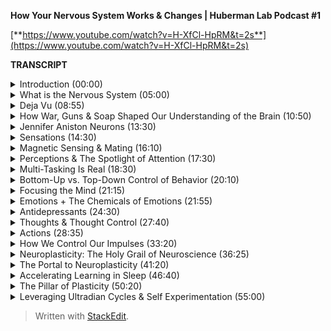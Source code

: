 **How Your Nervous System Works & Changes | Huberman Lab Podcast #1**

[**https://www.youtube.com/watch?v=H-XfCl-HpRM&t=2s**](https://www.youtube.com/watch?v=H-XfCl-HpRM&t=2s)

**TRANSCRIPT**

<details>
<summary>Introduction (00:00)</summary>
Welcome to the Huberman Lab Podcast where we discuss science and science-based tools for everyday life. (upbeat guitar music) I'm Andrew Huberman and I'm a professor of neurobiology and ophthalmology at Stanford School of Medicine. For today's podcast we're going to talk about the parts list of the nervous system. Now that might sound boring, but these are the bits and pieces that together make up everything about your experience of life, from what you think about to what you feel, what you imagine, and what you accomplish from the day you're born until the day you die. That parts list is really incredible because it has a history associated with it that really provides a window into all sorts of things like engineering, warfare, religion, and philosophy. So I'm going to share with you the parts list that makes up who you are through the lens of some of those other aspects of life and other aspects of the history of the discovery of the nervous system. By the end of this podcast I promise you're going to understand a lot more about how you work and how to apply that knowledge. There's going to be a little bit of story. There's going to be a lot of discussion about the people who made these particular discoveries. There'll be a little bit of technical language. There's no way to avoid that. But at the end you're going to have in hand what will be the equivalent of an entire semester of learning about the nervous system and how you work So a few important points before we get started. I am not a medical doctor. That means I don't prescribe anything. I'm a professor, so sometimes I'll profess things. In fact, I profess a lot of things. We are going to talk about some basic functioning of the nervous system parts and et cetera, but we're also going to talk about how to apply that knowledge. That said, your healthcare, your wellbeing is your responsibility. So anytime we talk about tools please filter it through that responsibility. Talk to a healthcare professional if you're going to explore any new tools or practices and be smart in your pursuit of these new tools. Also wanna emphasize that this podcast and the other things I do on social media are my personal goal of bringing zero cost to consumer information to the general public. It is separate from my role at Stanford University. In that spirit I really want to thank the sponsors of today's podcast. The first one is Athletic Greens which is an all-in-one drink. It's a greens drink that has vitamins, minerals, probiotics, prebiotics. I've been using Athletic Greens since 2012 so I'm really delighted that they're sponsoring the podcast. The reason I like it is because I like vitamins and minerals, I think they're important to my health and it can be kind of overwhelming to know what to take in that landscape. So by taking one thing that also happens to taste really good I get all the vitamins minerals, et cetera, that I need. There's also a lot of data there now about the importance of the gut microbiome for immune health and for the gut brain access, all these things. And the probiotics and prebiotics are important to me for that reason. If you want to try Athletic Greens you can go to athleticgreens.com/huberman, and put in the code word Huberman at checkout. If you do that they'll send you a year's supply of vitamin D3 and K2. There's a lot in the news lately about the importance of vitamin D3. We can all get vitamin D3 from sunlight but many of us aren't getting enough sunlight. Vitamin D3 has been shown to be relevant to the immune system and the hormone systems, et cetera. So once again that's athleticgreens.com/huberman, enter Huberman at checkout, and you get the year supply of D3 and K2 along with your Athletic Greens. This podcast is also brought to us by Inside Tracker which is a health monitoring company. It uses blood tests and saliva tests to look at things like DNA and metabolic markers and monitors your hormones, a huge number of different parameters of health that really can only be measured accurately through blood and saliva tests. I use Inside Tracker because I'm a big believer in data. There's a lot of aspects to our biology that can only be accurately measured by way of blood tests and saliva tests. The thing that's really nice about Inside Tracker is that rather than just giving you a bunch of numbers back of the levels of these things in your body, it gives you, through a really simple platform, information about what to do with all those levels of hormones and metabolic markers, et cetera. It also has a feature which is particularly interesting which it measures your inner age, which is more a measure of your biological age as opposed to your chronological age. And all that information is organized so that you can make changes in your nutritional regimes or your exercise regimes and watch how those markers change over time. So if you want to try Inside Tracker you can go to insidetracker.com/huberman and they'll give you 25% off at checkout.
</details>

<details>
<summary>What is the Nervous System (05:00)</summary>
So let's talk about the nervous system. The reason I say your nervous system and not your brain is because your brain is actually just one piece of this larger, more important thing, frankly, that we call the nervous system. The nervous system includes your brain and your spinal cord but also all the connections between your brain and your spinal cord and the organs of your body. It also includes, very importantly, all the connections between your organs back to your spinal cord and brain. So the way to think about how you function at every level from the moment you're born until the day you die, everything you think and remember and feel and imagine is that your nervous system is this continuous loop of communication between the brain, spinal cord, and body and body, spinal cord, and brain. In fact, we really can't even separate them. It's one continuous loop. You may have heard of something called a Mobius strip. A Mobius strip is almost like one of these impossible figures that no matter which angle you look at it from you can't tell where it starts and where it ends. And that's really how your nervous system is built. That's the structure that allows you to, for instance, deploy immune cells, to release cells that will go kill infection when you're in the presence of infection. Most people just think about that as a function of the immune system but actually it's your nervous system that tells organs like your spleen to release killer cells that go and hunt down those bacterial and viral invaders and gobble them up. If you have a stomach ache, for instance, sure, you feel that in your stomach, but it's really your nervous system that's causing the stomach ache. The ache aspect of it is a nervous system feature. So when we want to talk about experience or we want to talk about how to change the self in any way, we really need to think about the nervous system first. It is fair to say that the nervous system governs all other biological systems of the body, and it's also influenced by those other biological systems. So if we're talking about the nervous system we need to get a little specific about what we mean. It's not just this big loop of wires. In fact, there's a interesting story about that because at the turn of the sort of 1800s to 1900s, it actually was believed that our nervous system was just one giant cell. But two guys, that names aren't super important, but in fairness to their important discovery, Ramon y Cajal, a Spaniard, Camillo Golgi, an Italian guy, figured out how to label or stain the nervous system in a way that revealed, oh my goodness, we're actually made up of trillions of these little cells, nerve cells that are called neurons. And that's what a neuron is. It's just a nerve cell. They also saw that those nerve cells weren't touching one another. They're actually separated by little gaps. And those little gaps you may have heard of before, they're called synapses. Those synapses are where the chemicals from one neuron are kind of spit out or vomited into. And then the next nerve cell detects those chemicals and then passes electricity down its length to the next nerve cell and so forth. So really the way to think about your body and your thoughts and your mind is that you are a flow of electricity, right? There's nothing mystical about this. You're a flow of electricity between these different nerve cells. And depending on which nerve cells are active you might be lifting your arm or lowering your arm. You might be seeing something and perceiving that it's red or you might be seeing something and perceiving that it's green, all depending on which nerve cells are electrically active at a given moment. The example of perceiving red or perceiving green is a particularly good example because so often our experience of the world makes it seem as if these out these things that are happening outside us are actually happening inside us.
</details>

<details>
<summary>Deja Vu (08:55)</summary>
But the language of the nervous system is just electricity. It's just like a Morse code of some sort or the syllables and words and consonants and vowels of language. It just depends on how they're assembled, what order. And so that brings us to the issue of how the nervous system works. The way to think about how the nervous system works is that our experiences, our memories, everything is sort of like the keys on a piano being played in a particular order, right? If I play the keys on a piano in a particular order and with a particular intensity, that's a given song. We can make that analogous to a given experience. It's not really that the key, you know, A sharp or E flat is the song. It's just one component of the song. So when you hear that, you know, for instance, there's a brain area called the hippocampus, which there is, that's involved in memory. Well, it's involved in memory, but it's not that memories are stored there as, you know, sentences. They're stored there as patterns of electricity in neurons that when repeated, give you the sense that you are experiencing the thing again. In fact, deja vu, the sense that what you're experiencing is so familiar and like something that you've experienced previously is merely that the neurons that were active in one circumstance are now becoming active in the same circumstance again. And so it's really just like hearing the same song maybe not played on a piano but next time on a classical guitar, there's something similar about that song even though it's being played on two different instruments. So I think it's important that people understand the parts of their nervous system, and that it includes so much more than just the brain and that there are these things, neurons and synapses. But really that it's the electrical activity of these neurons that dictates our experience. So if the early 1900s were when these neurons were discovered, certainly a lot has happened since then.
</details>

<details>
<summary>How War, Guns & Soap Shaped Our Understanding of the Brain (10:50)</summary>
And in that time between the early 1900s and now there's some important events that actually happened in history that gave us insight into how the nervous system works. One of the more surprising ones was actually warfare. So as most everybody knows in warfare people get shot and people often die but many people get shot and they don't die. And in World War One, there were some changes in artillery, in bullets that made for a situation where bullets would enter the body and brain at very discrete locations and would go out the other side of the body or brain and also make a very small hole at that exit location. And in doing so produced a lot of naturally occurring lesions of the nervous system. Now you say, okay, well, how does that relate to neuroscience? Well, unlike previous years where a lot of the artillery would create these big sort of holes as the bullets would blow out of the brain or body, I know this is rather gruesome, when the holes were very discrete they entered at one point and left at another point, they would take out or destroy very discrete bits of neural tissue, of the nervous system. So people were coming back from war with holes in their brain and in other parts of their nervous system that were limited to very specific locations. In addition to that, there was some advancement in the cleaning of wounds that happened so many more people were surviving. What this meant was that neurologists now had a collection of patients that would come back and they'd have holes in very specific locations of their brain. And they'd say things like, well, I can recognize faces but I can't recognize who those faces belong to. I know it's a face, but I don't know who it belongs to. And after that person eventually died the neurologist would figure out, ah, I've had 10 patients that all told me that they couldn't recognize faces. And they all had these bullet holes that went through a particular region of the brain. And that's how we know a lot about how particular brain regions like the hippocampus work. In fact, some of the more amazing examples of this, where people would come back and they, for instance, would speak in complete gibberish whereas previously they could speak normally. And even though they were speaking in complete gibberish they could understand language perfectly. That's how we know that speech and language are actually controlled by separate portions of the nervous system. And there are many examples like that.
</details>

<details>
<summary>Jennifer Aniston Neurons (13:30)</summary>
People that couldn't recognize the faces of famous people or, and that actually brings us to an interesting example in modern times. Many, many years later in the early 2000s there was actually a paper that was published in the journal "Nature", excellent journal, showing that in a human being, a perfectly healthy human being, there was a neuron that would become electrically active only when the person viewed the picture of Jennifer Aniston, the actress. So literally a neuron that represented Jennifer Aniston, so-called Jennifer Aniston cells, neuroscientists know about the Jennifer Aniston cells. If you can recognize Jennifer Aniston's face you have Jennifer Aniston neurons, and presumably also have neurons that can recognize the faces of other famous and non-famous people. So that indicates that our brain is really a map of our experience. We come into the world and our brain has a kind of bias towards learning particular kinds of things. It's ready to receive information and learn that information, but the brain is really a map of experience.
</details>

<details>
<summary>Sensations (14:30)</summary>
So let's talk about what experience really is. What does it mean for your brain to work? Well I think it's fair to say that the nervous system really does five things, maybe six. The first one is sensation. So this is important to understand for any and all of you that want to change your nervous system or to apply tools to make your nervous system work better. Sensation is a non-negotiable element of your nervous system. You have neurons in your eye that perceive certain colors of light and certain directions of movement. You have neurons in your skin that perceive particular kinds of touch, like light touch or firm touch or painful touch. You have neurons in your ears that perceive certain sounds. Your entire experience of life is filtered by these, what we call sensory receptors if you want to know what the name is. So this always raises an interesting question. People ask, well, is there much more out there? Is there a lot more happening in the world that I'm not experiencing or that humans aren't experiencing? And the answer of course is yes, there are many species on this planet that are perceiving things that we will never perceive unless we apply technology. The best example I could think of off the top of my head would be something like infrared vision. There are snakes out there, pit vipers and so forth, that can sense heat emissions from other animals. They don't actually see their shape. They sense their heat shape and their heat emissions. Humans can't do that unless of course they put on infrared goggles or something that would allow them to detect those heat emissions.
</details>
  
<details>
<summary>Magnetic Sensing & Mating (16:10)</summary>
There are turtles and certain species of birds that migrate long distances that can detect magnetic fields because they have neurons, again, it's the nervous system that allows them to do this. So they have neurons in their nose and in their head that allow them to migrate along magnetic fields in order to, as amazing as this sounds, go from one particular location in the ocean, thousands of miles away to all aggregate on one particular beach at a particular time of year so that they can mate, lay eggs, and then wander back off into the sea to die. And then their young will eventually hatch, those cute little turtles will shuffle to the ocean, swim off and go do the exact same thing. They don't migrate that distance by vision. They don't do it by smell. They do it by sensing magnetic fields. And many other species do these incredible things. We don't, humans are not magnetic sensing organisms. We can't do that because we don't have receptors that sense magnetic fields. There's some data that maybe some humans can sense magnetic fields but you should be very skeptical of anyone that's convinced that they can do that with any degree of robustness or accuracy, because even the people that can do this aren't necessarily aware that they can. Maybe a topic for a future podcast. So we have sensation, then we have perception.
</details>

<details>
<summary>Perceptions & The Spotlight of Attention (17:30)</summary>
Perception is our ability to take what we're sensing and focus on it and make sense of it, to explore it, to remember it. So really perceptions are just whichever sensations we happen to be paying attention to at any moment. And you can do this right now. You can experience perception and the difference between perception and sensation very easily. If, for instance, I tell you to pay attention to the contact of your feet, the bottoms of your feet, with whatever surface they happen to be in contact with, maybe it's shoes, maybe it's the floor, if your feet are up maybe it's air. The moment you place your, what we call the spotlight of attention or the spotlight of perception on your feet. You are now perceiving what was happening there, what was being sensed there. The sensation was happening all along however. So while sensation is not negotiable you can't change your receptors unless you adopt some new technology, perception is under the control of your attention.
</details>

<details>
<summary>Multi-Tasking Is Real (18:30)</summary>
And the way to think about attention is it's like a spotlight, except it's not one spotlight. You actually have two attentional spotlights. Anyone that tells you you can't multitask, tell them they're wrong. And if they disagree with you tell them to contact me because in old world primates of which humans are, we are able to do what's called covert attention. We can place a spotlight of attention on something, for instance, something we're reading or looking at or someone that we're listening to. And we can place a second spotlight of attention on something we're eating and how it tastes or our child running around in the room or my dog. You can split your attention into two locations but of course you can also bring your attention, that is, your perception, to one particular location. You can dilate your attention kind of like making a spotlight more diffuse or you can make it more concentrated. This is very important to understand if you're going to think about tools to improve your nervous system, whether or not that tool is in the form of a chemical that you decide to take, maybe a supplement to increase some chemical in your brain if that's your choice, or a brain machine device or you're going to try and learn something better by engaging in some focus or motivated pursuit for some period of time each day. Attention is something that is absolutely under your control, in particular when you're rested. And we'll get back to this. But when you are rested, and we'll define rest very clearly, you are able to direct your attention in very deliberate ways.
</details>

<details>
<summary>Bottom-Up vs. Top-Down Control of Behavior (20:10)</summary>
And that's because we have something in our nervous system which is sort of like a two way street. And that two way street is a communication between the aspects of our nervous system that are reflexive and the aspects of our nervous system that are deliberate. So we all know what it's like to be reflexive. You go through life, you're walking. If you already know how to walk you don't think about your walking. You just walk. And that's because the nervous system wants to pass off as much as it can to reflexive action. That's called bottom up processing. It really just means that information is flowing in through your senses, regardless of what you're perceiving, that information is flowing up and it's directing your activity. But at any moment, for instance, let's say a car screeches in front of you around the corner, and you suddenly pause. You are now moving into deliberate action. You would start looking around in a very deliberate way. The nervous system can be reflexive in its action or it can be deliberate.
</details>

<details>
<summary>Focusing the Mind (21:15)</summary>
If reflexive action tends to be what we call bottom up, deliberate action and deliberate perceptions and deliberate thoughts are top down. They require some effort and some focus. But that's the point, you can decide to focus your attention and energy on anything you want. You can decide to focus your behavior in any way you want. But it will always feel like it requires some effort and some strain. Whereas when you're in reflexive mode, just walking and talking and eating and doing your thing it's going to feel very easy. And that's because your nervous system basically wired up to be able to do most things easily without much metabolic demand, without consuming much energy. But the moment you try and do something very specific, you're going to feel a sort of mental friction. It's going to be challenging.
</details>

<details>
<summary>Emotions + The Chemicals of Emotions (21:55)</summary>
So we've got sensations, perceptions, and then we've got things that we call feelings slash emotions. And these get a little complicated because almost all of us, I would hope all of us, are familiar with things like happiness and sadness or boredom or frustration. Scientists argue like crazy, neuroscientists and psychologists and philosophers for that matter, argue like crazy about what these are and how they work. Certainly emotions and feelings are the product of the nervous system. They involve the activity of neurons. But as I mentioned earlier, neurons are electrically active but they also release chemicals. And there's a certain category of chemicals that has a very profound influence on our emotional states. They're called neuromodulators. And those neuromodulators have names that probably you've heard of before. Things like dopamine and serotonin and acetylcholine, epinephrine. Neuromodulators are really interesting because they bias which neurons are likely to be active and which ones are likely to be inactive. A simple way to think about neuromodulators is they are sort of like playlists that you would have on any kind of device where you're going to play particular categories of music. So for instance, dopamine, which is often discussed as the molecule of reward or joy, it is involved in reward. And it does tend to create a sort of upbeat mood when released in appropriate amounts in the brain. But the reason it does that is because it makes certain neurons and neural circuits as we call them more active and others less active. Okay. So serotonin, for instance, is a molecule that when released tends to make us feel really good with what we have, our sort of internal landscape and the resources that we have, whereas dopamine more than being a molecule of reward is really more a molecule of motivation toward things that are outside us and that we want to pursue. And we can look at healthy conditions or situations like being in pursuit of a goal where every time we accomplish something en route to that goal, a little bit of dopamine is released and we feel more motivation, that happens. We can also look at the extreme example of something like mania, where somebody is so relentlessly in pursuit of external things like money and relationships that they're sort of in this delusional state of thinking that they have the resources that they need in order to pursue all these things when in fact they don't. So these neuromodulators can exist in normal levels, low levels, high levels.
</details>

<details>
<summary>Antidepressants (24:30)</summary>
And that actually gives us a window into a very important aspect of neuroscience history that all of us are impacted by today, which is the discovery of antidepressants and so-called anti-psychotics. In the 1950s, '60s, and '70s, it was discovered that there are compounds, chemicals that can increase or decrease serotonin, that can increase or decrease dopamine. And that led to the development of most of what we call antidepressants. Now, the trick here or the problem is that most of these drugs, especially in the 1950s and '60s, they would reduce serotonin but they would also reduce dopamine or they would increase serotonin, but they would also increase some other neuromodulator chemical. And that's because all these chemical systems in the body, but the neuromodulators in particular, have a lot of receptors. Now, these are different than the receptors we were talking about earlier. The receptors I'm talking about now are sort of like parking spots where dopamine is released. And if it attaches to a receptor, say on the heart, it might make the heart beat faster because there's a certain kind of receptor on the heart. Whereas if dopamine is released and goes and attaches to muscle it might have a completely different effect on the muscle. And in fact, it does. So different receptors on different organs of the body are the ways that these neuromodulators can have all these different effects on different aspects of our biology. This is most salient in the example of some of the antidepressants that have sexual side effects or that blunt appetite or that blunt motivation. You know, many of these which increase serotonin can be very beneficial for people. It can elevate their mood. It can make them feel better. But they also if their, the doses are too high or if that particular drug isn't right for somebody that person experiences challenges with motivation or appetite or libido because serotonin is binding to receptors in the areas of the brain that control those other things as well. So we talked about sensation. We talked about perception. When we talk about feelings, we have to consider these neuromodulators. And we have to consider also that feelings and emotions are contextual. In some cultures showing a lot of joy or a lot of sadness is entirely appropriate, in other cultures it's considered inappropriate. So I don't think it's fair to say that there is a sadness circuit or area of the brain or a happiness circuit or area of the brain. However, it is fair to say that certain chemicals and certain brain circuits tend to be active when we are in motivated states, tend to be active when we are in non-motivated lazy states, tend to be active when we are focused and tend to be active when we are not focused. I want to emphasize also that emotions are something that we generally feel are not under our control. We feel like they kind of geyser up within us and they just kind of happen to us. And that's because they are somewhat reflexive. We don't really set out with a deliberate thought to be happy or a deliberate thought to be sad. We tend to experience them in kind of a passive reflexive way. And that brings us to the next thing, which are thoughts.
</details>

<details>
<summary>Thoughts & Thought Control (27:40)</summary>
Thoughts are really interesting because in many ways they're like perceptions except that they draw on not just what's happening in the present but also things we remember from the past and things that we anticipate about the future. The other thing about thoughts that's really interesting is that thoughts can be both reflexive, they can just be occurring all the time sort of like pop-up windows on a poorly filtered web browser, or they can be deliberate. We can decide to have a thought. In fact, right now you could decide to have a thought just like you would decide to write something out on a piece of paper. You could decide that you're listening to a podcast, that you are in a particular location. You're not just paying attention to what's happening, you're directing your thought process. And a lot of people don't understand or at least appreciate that the thought patterns and the neural circuits that underlie thoughts can actually be controlled in this deliberate way.
</details>

<details>
<summary>Actions (28:35)</summary>
And then finally there are actions. Actions or behaviors are perhaps the most important aspect of our nervous system. Because first of all, our behaviors are actually the only thing that are going to create any fossil record of our existence. You know, after we die, the nervous system deteriorates, our skeleton will remain. But it's, you know, in the moment of experiencing something very joyful or something very sad, it can feel so all encompassing that we actually think that it has some meaning beyond that moment. But actually for humans and I think for all species, the sensations, the perceptions and the thoughts and the feelings that we have in our lifespan, none of that is actually carried forward except the ones that we take and we convert into actions such as writing, actions such as words, actions such as engineering new things. And so the fossil record of our species and each one of us is really through action. And that, in part, is why so much of our nervous system is devoted to converting sensation, perceptions, feelings, and thoughts into actions. In fact, the great neuroscientist or physiologist Sherrington won a Nobel prize for his work in mapping some of the circuitry, the connections between nerve cells that give rise to movement. And he said, "Movement is the final common pathway". The other way to think about it is that one of the reasons that our central nervous system, our brain and spinal cord include this stuff in our skull but also connects so heavily to the body is because most everything that we experience, including our thoughts and feelings, was really designed to either impact our behavior or not. And the fact that thoughts allow us to reach into the past and anticipate the future and not just experience what's happening in the moment gave rise to an incredible capacity for us to engage in behaviors that are not just for the moment, they're based on things that we know from the past and that we would like to see in the future. And this aspect of our nervous system, of creating movement, occurs through some very simple pathways. The reflexive pathway basically includes areas of the brain stem we call central pattern generators. When you walk, provided you already know how to walk, you are basically walking because you have these central pattern generators, groups of neurons that generate right foot, left foot, right foot, left foot kind of movement. However, when you decide to move in a particular deliberate way that requires a little more attention you start to engage areas of your brain for top-down processing where your forebrain works from the top down to control those central pattern generators so that maybe it's right foot, right foot, left foot, right foot, right foot, left foot if maybe you're hiking along some rocks or something. And you have to engage in that kind of movement. So movement, just like thoughts, can be either reflexive or deliberate. And when we talk about deliberate I want to be very specific about how your brain works in a deliberate way because it gives rise to a very important feature of the nervous system that we're going to talk about next, which is your ability to change your nervous system. And what I'd like to center on for a second is this notion of what does it mean for the nervous system to do something deliberately? Well, when you do something deliberately, you pay attention, you are bringing your perception to an analysis of three things, duration, how long something is is going to take or should be done, path, what you should be doing, and outcome, if you do something for a given length of time, what's going to happen. Now when you're walking down the street or you're eating or you're just talking reflexively, you're not doing this what I call DPO, duration, path, outcome, type of deliberate function in your brain and nervous system. But the moment you decide to learn something or to resist speaking or to speak up when you would rather be quiet, anytime you're deliberately kind of forcing yourself over a threshold, you're engaging these brain circuits and these nervous system circuits that suddenly make it feel as if something is challenging. Something has changed. Well, what's changed? What's changed is that when you engage in this duration, path, and outcome type of thinking or behavior or way of being you start to recruit these neuromodulators that are released from particular areas of your brain, and also it turns out from your body. and they start cuing to your nervous system. Something's different. Something's different now about what I'm doing. Something's different about what I'm feeling.
</details>

<details>
<summary>How We Control Our Impulses (33:20)</summary>
Let's give an example where perhaps somebody says something that's triggering to you. You don't like it. And you know you shouldn't respond. You feel like, oh, I shouldn't respond, I shouldn't respond, I shouldn't respond. You're actively suppressing your behavior through top down processing. Your forebrain is actually preventing you from saying the thing that you know you shouldn't say or that maybe you should wait to say or say in a different form. This feels like agitation and stress because you're actually suppressing a circuit. We actually can see examples of what happens when you're not doing this well. Some of the examples come from children. If you look at young children they don't have the forebrain circuitry to engage in this top down processing until they reach age 22, even 25. But in young children, you see this in a really robust way. You'll see they'll be rocking back and forth. It's hard for them to sit still because those central pattern generators are constantly going in the background. Whereas adults can sit still. A kid sees a piece of candy that it wants and will just reach out and grab it. Whereas an adult probably would ask if they could have a piece or wait until they were offered a piece in most cases. People that have damage to the certain areas of the frontal lobes don't have this kind of restriction. They'll just blurt things out. They'll just say things. We all know people like this. Impulsivity is a lack of top down control, a lack of top-down processing. The other thing that will turn off the forebrain and make it harder to top-down processing is a couple of drinks containing alcohol. The removal of inhibition is actually removal of neural inhibition, of nerve cells suppressing the activity of other nerve cells. And so when you look at people that have damage to their frontal lobes or you look at puppies or you look at young children, everything's a stimulus. Everything is a potential interaction for them. And they have a very hard time restricting their behavior and their speech. So a lot of the motor system is designed to just work in a reflexive way. And then when we decide we want to learn something or do something or not do something, we have to engage in this top-down restriction. And it feels like agitation because it's accompanied by the release of a neuromodulator called norepinephrine, which in the body we call adrenaline. And it actually makes us feel agitated. So for those of you that are trying to learn something new or to learn to suppress your responses or be more deliberate and careful in your responses, that is going to feel challenging for a particular reason. It's going to feel challenging because the chemicals in your body that are released in association with that effort are designed to make you feel kind of agitated. That low-level tremor that sometimes people feel when they're really, really angry is actually a chemically induced low-level tremor. And it's the, what I call limbic friction. There's an area of your brain that's involved in our more primitive reflexive responses called the limbic system. And the frontal cortex is in a friction, it's in a tug of war with that system all the time. Unless of course you have damage to the frontal lobe or you've had too much to drink or something. In which case you tend to just say and do whatever.
</details>

<details>
<summary>Neuroplasticity: The Holy Grail of Neuroscience (36:25)</summary>
And so this is really important to understand because if you want to understand neuroplasticity, you want to understand how to shape your behavior, how to shape your thinking, how to change how you're able to perform in any context, the most important thing to understand is that it requires top-down processing. It requires this feeling of agitation. In fact, I would say the agitation and strain is the entry point to neuroplasticity. So let's take a look at what neuroplasticity is. Let's explore it, not as the way it's normally talked about in modern culture, neuroplasticity, plasticity is great. Well, what exactly do people mean? Plasticity itself is just a process by which neurons can change their connections and the way they work so that you can go from things being very challenging and deliberate, requiring a lot of effort and strain, to them being reflexive. And typically when we hear about plasticity, we're thinking about positive or what I call adaptive plasticity. A lot of plasticity can be induced, for instance by brain damage, but that's generally not the kind of plasticity that we want. So when I say plasticity, unless I say otherwise I mean adaptive plasticity. And in particular most of the neuroplasticity that people want is self-directed plasticity. Because if there's one truism to neuroplasticity, it's that from birth until about age 25 the brain is incredibly plastic. Kids are learning all sorts of things but they can learn it passively. They don't have to work too hard or focus too hard, although focus helps, to learn new things, acquire new languages, acquire new skills. But if you're an adult and you want to change your neural circuitry at the level of emotions or behavior or thoughts or anything really, you absolutely need to ask two important questions. One, what particular aspect of my nervous system am I trying to change? Meaning, am I trying to change my emotions or my perceptions, my sensations? And which ones are available for me to change? And then the second question is how are you going to go about that? What is the structure of a regimen to engage neuroplasticity? And it turns out that the answer to that second question is governed by how awake or how sleepy we are. So let's talk about that next. Neuroplasticity is the ability for these connections in the brain and body to change in response to experience. And what's so incredible about the human nervous system in particular is that we can direct our own neural changes. We can decide that we want to change our brain. In other words, our brain can change itself and our nervous system can change itself. And the same can't be said for other organs of the body. Even though our other organs of the body have some ability to change, they can't direct it. They can't think and decide, you know your gut doesn't say, oh, you know, I want to be able to digest spicy foods better so I'm going to rearrange the connections to be able to do that. Whereas your brain can decide that you want to learn a language or you want to be less emotionally reactive or more emotionally engaged, and you can undergo a series of steps that will allow your brain to make those changes so that eventually it becomes reflexive for you to do that, which is absolutely incredible. For a long time it was thought that neuroplasticity was the unique gift of young animals and humans, that it could only occur when we're young. And in fact, a young brain is incredibly plastic. Children can learn three languages without an accent reflexively, whereas adults, it's very challenging. It takes a lot more effort and strain, a lot more of that duration, path, outcome kind of thinking in order to achieve those plastic changes. We now know, however, that the adult brain can change in response to experience. Nobel prizes were given for the understanding that the young brain can change very dramatically. I think one of the most extreme examples would be for people that are born blind from birth they use the area of their brain that normally would be used for visualizing objects and colors and things outside of them for braille reading. In brain imaging studies it's been shown that, you know, people who are blind from birth, when they braille read, the area of the brain that would normally light up, if you will, for vision lights up for braille reading. So that real estate is reallocated for an entirely different function. If someone is made blind in adulthood, it's unlikely that their entire visual brain will be taken over by the areas of the brain that are responsible for touch. However, there's some evidence that areas of the brain that are involved in hearing and touch can kind of migrate into that area. And there's a lot of interest now in trying to figure out how more plasticity can be induced in adulthood, more positive plasticity.
</details>

<details>
<summary>The Portal to Neuroplasticity (41:20)</summary>
And in order to understand that process we really have to understand something that might at first seem totally divorced from neuroplasticity, but actually lies at the center of neuroplasticity. And for any of you that are interested in changing your nervous system so that something that you want can go from being very hard or seem almost impossible and out of reach to being very reflexive, this is especially important to pay attention to. Plasticity in the adult human nervous system is gated, meaning it is controlled by neuromodulators. These things that we talked about earlier, dopamine, serotonin, and one in particular called acetylcholine, are what open up plasticity. They literally unveil plasticity and allow brief periods of time in which whatever information, whatever thing we're sensing or perceiving or thinking, whatever emotions we feel can literally be mapped in the brain such that later it will become much easier for us to experience and feel that thing. Now, this has a dark side and a positive side. The dark side is it's actually very easy to get neuroplasticity as an adult through traumatic or terrible or challenging experiences. But the important question is to say, why is that? And the reason that's the case is because when something very bad happens, there's the release of two sets of neuromodulators in the brain, epinephrine which tends to make us feel alert and agitated, which is associated with most bad circumstances. And acetylcholine, which tends to create a even more intense and focused perceptual spotlight. Remember earlier we were talking about perception and how it's kind of like a spotlight. Acetylcholine makes that light particularly bright and particularly restricted to one region of our experience. And it does that by making certain neurons in our brain and body active much more than all the rest. So acetylcholine is sorta like a highlighter marker upon which neuroplasticity then comes in later and says, wait, which neurons were active in this particularly alerting phase of whatever, you know, day or night, whenever this thing happened. So the way it works is this, you can think of epinephrine as creating this alertness and this kind of unbelievable level of increased attention compared to what you were experiencing before. And you can think of acetylcholine as being the molecule that highlights whatever happens during that period of heightened alertness. So just to be clear, it's epinephrine creates the alertness, that's coming from a subset of neurons in the brain stem if you're interested, and acetylcholine coming from an area of the forebrain is tagging or marking the neurons that are particularly active during this heightened level of alertness. Now that marks the cells, the neurons and the synapses for strengthening, for becoming more likely to be active in the future even without us thinking about it. Okay? So in bad circumstances this all happens without us having to do much. When we want something to happen, however, we want to learn a language, we want to learn a new skill, we want to become more motivated, what do we know for certain? We know that that process of getting neuroplasticity so that we have more focus, more motivation, absolutely requires the release of epinephrine. We have to have alertness in order to have focus and we have to have focus in order to direct those plastic changes to particular parts of our nervous system. Now, this has immense implications in thinking about the various tools, whether or not those are chemical tools or machine tools or just self-induced regimens of how long or how intensely you're going to focus in order to get neuroplasticity. But there's another side to it. The dirty secret of neuroplasticity is that no neuroplasticity occurs during the thing you're trying to learn, during the terrible event, during the great event. During the thing that you're really trying to shape and learn, nothing is actually changing between the neurons that is going to last. All the neuroplasticity, the strengthening of the synapses, the addition, in some cases, of new nerve cells or at least connections between nerve cells, all of that occurs at a very different phase of life which is when we are in sleep and non-sleep deep rest. And so neuroplasticity, which is the kind of Holy Grail of human experience of, you know, this is the New Year and everyone's thinking New Year's resolutions. And right now, perhaps everything's organized and people are highly motivated but what happens in March or April or May? Well, that all depends on how much attention and focus one can continually bring to whatever it is they're trying to learn, so much so that agitation and a feeling of strain are actually required for this process of neuro-plasticity to get triggered.
</details>

<details>
<summary>Accelerating Learning in Sleep (46:40)</summary>
But the actual rewiring occurs during periods of sleep and non-sleep deep rest. There's a study published last year that's particularly relevant here that I want to share, it was not done by my laboratory, that showed that 20 minutes of deep rest, this is not deep sleep, but essentially doing something very hard and very intense and then taking 20 minutes immediately afterwards to deliberately turn off the deliberate focused thinking and engagement actually accelerated neuroplasticity. There's another study that's just incredible. And we're going to go into this in a future episode of the podcast not too long from now, that showed that if people are learning a particular skill, it could be a language skill or a motor skill, and they hear a tone just playing in the background, and the tone is playing periodically in the background, like just a bell. In deep sleep, if that bell is played learning is much faster for the thing that they were learning while they were awake. It somehow cues the nervous system in sleep, doesn't even have to be in dreaming, that something that happened in the waking phase was especially important. So much so that that bell is sort of a Pavlovian cue, it's sort of a reminder to the sleeping brain, oh, you need to remember what it is that you were learning at that particular time of day. And the learning rates and the rates of retention, meaning how much people can remember from the thing they learned, are significantly higher under those conditions. So I'm going to talk about how to apply all this knowledge a little bit more in this podcast episode but also in future episodes. But it really speaks to the really key importance of sleep and focus, these two opposite ends of our attentional state. When we're in sleep these DPOs, duration, path, and outcome analysis are impossible. We just can't do that. We are only in relation to what's happening inside of us. So sleep is key. Also key are periods of non-sleep deep rest where we're turning off our analysis of duration, path, and outcome, in particular for the thing that we were just trying to learn. And we're in this kind of liminal state where our attention is kind of drifting all over. It turns out that's very important for the consolidation, for the changes between the nerve cells that will allow what we were trying to learn to go from being deliberate and hard and stressful and a strain to easy and reflexive. This also points to how different people, including many modern clinicians, are thinking about how to prevent bad circumstances, traumas, from routing their way into our nervous system permanently. It says that you might want to interfere with certain aspects of brain states that are away from the bad thing that happened, the brain states that happened the next day or the next month or the next year. And also, I want to make sure that I pay attention to the fact that for many of you you're thinking about neuro-plasticity not just in changing your nervous system to add something new but to also get rid of things that you don't like, right? That you want to forget bad experiences or at least remove the emotional contingency of a bad relationship or a bad relationship to some thing or some person or some event. Learning to fear certain things, less to eliminate a phobia, to erase a trauma. The memories themselves don't get erased. I'm sorry to say that the memories don't themselves get erased, but the emotional load of memories can be reduced. And there are a number of different ways that that can happen but they all require this thing that we're calling neuroplasticity. We're going to have a large number of discussions about neuroplasticity in depth, but the most important thing to understand is that it is indeed a two phase process.
</details>

<details>
<summary>The Pillar of Plasticity (50:20)</summary>
What governs the transition between alert and focused and these deep rest and deep sleep states is a system in our brain and body, a certain aspect of the nervous system called the autonomic nervous system. And it is immensely important to understand how this autonomic nervous system works. It has names like the sympathetic nervous system and parasympathetic nervous system which frankly are complicated names because they're a little bit misleading. Sympathetic is the one that's associated with more alertness. Parasympathetic is the one that's associated with more calmness. And it gets really misleading because the sympathetic nervous system sounds like sympathy. And then people think it's related to calm. I'm going to call it the alertness system and the calmness system, because even though sympathetic and parasympathetic are sometimes used, people really get confused. So the way to think about the autonomic nervous system and the reason it's important for every aspect of your life, but in particular for neuroplasticity and engaging in these focus states and in these de-focused states is that it works sort of like a seesaw. Every 24 hours, we're all familiar with the fact that when we wake up in the morning we might be a little bit groggy but then generally we're more alert. And then as evening comes around we tend to become a little more relaxed and sleepy. Eventually at some point at night, we go to sleep. So we go from alert to deeply calm. And as we do that, we go from an ability to engage in these very focused duration, path, outcome types of analyses to states in sleep that are completely divorced from duration, path, and outcome in which everything is completely random and untethered in terms of our sensations, perceptions and feelings and so forth. So every 24 hours, we have a phase of our day that is optimal for thinking and focusing and learning and neuroplasticity and doing all sorts of things. We have energy as well. And at another phase of our day we're tired and we have no ability to focus. We have no ability to engage in duration, path, outcome types of analyses. And it's interesting that both phases are important for shaping our nervous system in the ways that we want. So if we want to engage neuroplasticity and we want to get the most out of our nervous system we each have to master both the transition between wakefulness and sleep and the transition between sleep and wakefulness. Now so much has been made of the importance of sleep. And it is critically important for wound healing, for learning as I just mentioned, for consolidating learning, for all aspects of our immune system. It is the one period of time in which we're not doing these duration, path, and outcome types of analyses. And it is critically important to all aspects of our health, including our longevity. Much less has been made, however, of how to get better at sleeping, how to get better at the process that involves falling asleep, staying asleep, and accessing the states of mind and body that involve total paralysis. Most people don't know this but you're actually paralyzed during much of your sleep so that you can't act out your dreams, presumably. But also where your brain is in a total idle state where it's not controlling anything, it's just left to kind of free run. And there are certain things that we can all do in order to master that transition, in order to get better at sleeping. And it involves much more than just how much we sleep. We're all being told, of course, that we need to sleep more but there's also the issue of sleep quality, accessing those deep States of non DPO thinking. Accessing the right timing of sleep, not a lot has been discussed publicly, as far as I'm aware, of when to time your sleep. I think we all can appreciate that sleeping for half an hour throughout the day so that you get a total of eight hours of sleep every 24 hour cycle is probably very different and not optimal compared to a solid block of eight hours of sleep. Although there are people that have tried this, I think it's been written about in various books. Not many people can stick to that schedule. Incidentally, I think it's called the Uberman schedule, not to be confused with the Huberman schedule because first of all my schedule doesn't look anything like that. And second of all I would never attempt such a sleeping regime. The other thing that is really important to understand is that we have not explored, as a culture, the rhythms that occur in our waking states. So much has been focused on the value of sleep and the importance of sleep, which is great. But I don't think that most people are paying attention to what's happening in their waking states and when their brain is optimized for focus, when their brain is optimized for these DPOs, these duration, path, outcome types of engagements for learning and for changing and when are their brain is probably better suited for more reflexive thinking and behaviors.
</details>

<details>
<summary>Leveraging Ultradian Cycles & Self Experimentation (55:00)</summary>
And it turns out that there's a vast amount of scientific data which points to the existence of what are called ultradian rhythms. You may have heard of circadian rhythms. Circadian means, circa, about a day. So it's 24 hour rhythms because the earth spins once every 24 hours. Ultradian rhythms occur throughout the day and they require less time, they're shorter. The most important ultradian rhythm for sake of this discussion is the 90 minute rhythm that we're going through all the time in our ability to attend and focus. And in sleep, we are, our sleep is broken up into 90 minute segments. Early in the night we have more phase one and phase two lighter sleep. And then we go into our deeper phase three and phase four sleep. And then we return to phase one, two, three, four. So all night, you're going through these ultradian rhythms of stage one, two, three, four, one, two, three, four, it's repeating. Most people perhaps know that. Maybe they don't. But you wake up in the morning, these ultradian rhythms continue. And it turns out that we are optimized for focus and attention within these 90 minute cycles so that at the beginning of one of these 90 minute cycles maybe you sit down to learn something new or to engage in some new challenging behavior, for the first five or 10 minutes of one of those cycles it's well-known that the brain and the neural circuits and the neuromodulators are not going to be optimally tuned to whatever it is you're trying to do. But as you drop deeper into that 90 minute cycle your ability to focus and to engage in this DPO process and to direct neuroplasticity and to learn is actually much greater. And then you eventually pop out of that at the end of the 90 minute cycle. So these cycles are occurring in sleep and these cycles are occurring in wakefulness. And all of those are governed by this seesaw of alertness to calmness that we call the autonomic nervous system. So if you want to master and control your nervous system, regardless of what tool you reach to, whether or not it's a pharmacologic tool or whether or not it's a behavioral tool or whether or not it's a brain machine interface tool, it's vitally important to understand that your entire existence is occurring in these 90 minute cycles, whether or not you're asleep or awake. And so you really need to learn how to wedge into those 90 minute cycles. And for instance, it would be completely crazy and counterproductive to try and just learn information while in deep sleep by listening to that information because you're not able to access it. It would be perfectly good, however, to engage in a focused bout of learning each day. And now we know how long that focused bout of learning should be, it should be at least one 90 minute cycle. And the expectation should be that the early phase of that cycle is going to be challenging. It's going to hurt. It's not going to feel natural. It's not going to feel like flow. But that you can learn and the circuits of your brain that are involved in focus and motivation can learn to drop into a mode of more focus, get more neuroplasticity in other words, by engaging these ultradian cycles at the appropriate times of day. For instance, some people are very good learners early in the day and not so good in the afternoon. So you can start to explore this process even without any information about the underlying neurochemicals by simply paying attention, not just to when you go to sleep and when you wake up each morning, how deep or how shallow your sleep felt to you subjectively. But also, throughout the day, when your brain tends to be most anxious. Because it turns out that has a correlate related to perception that we will talk about. You can ask yourself when are you most focused? When are you least anxious? When do you feel most motivated? When do you feel least motivated? By understanding how the different aspects of your perception, sensation, feeling, thought, and actions, tend to want to be engaged or not want to be engaged. You develop a very good window into what's going to be required to shift your ability to focus or shift your ability to engage in creative type thinking at different times of day, should you choose. And so that's where we're heading, going forward. It all starts with mastering this seesaw that is the autonomic nervous system, that at a course level is a transition between wakefulness and sleep, but at a finer level, and just as important, are the various cycles, these ultradian 90 minute cycles that govern our life all the time, 24 hours a day every day of our life. And so we're going to talk about how you can take control of the autonomic nervous system so that you can better access neuroplasticity, better access sleep, even take advantage of the phase that is the transition between sleep and waking to access things like creativity and so forth. All based on studies that have been published over the last 100 years, mainly within the last 10 years and some that are very, very new. And that point to the use of specific tools that will allow you to get the most out of your nervous system. So today we covered a lot of information. It was sort of a whirlwind tour of everything from neurons and synapses to neuroplasticity and the autonomic nervous system. We will revisit a lot of these themes going forward. So if all of that didn't sink in in one pass, please don't worry. We will come back to these themes over and over again. I wanted to equip you with a language so that we're all developing a kind of common base set of information going forward. And I hope the information is valuable to you in your thinking about what is working well for you and what's working less well and what's been exceedingly challenging, what's been easy for you in terms of your pursuit of particular behaviors or emotional states where your challenges or the challenges of people that you know might reside. As promised in our welcome video, the format of the "Huberman Lab" podcast is to dive deep into individual topics for an entire month at a time. So for the entire month of January we're going to explore this incredible state that is sleep and a related state, which is non-sleep deep rest and what they do for things like learning, resetting our emotional capacity. Everyone's probably familiar with the fact that when we're sleep deprived we're so much less good at dealing with life circumstances. We're more emotionally labile. Why is that? How is that? But most importantly, we're going to talk about how to get better at sleeping and how to access better sleep even when your sleep timing or duration is compromised. We're also going to talk about the data that support this very interesting state called non-sleep deep rest where one is neither asleep nor awake, but it turns out one can recover some of the neuromodulators and more importantly the processes involved in sensation, perception, feeling, thought, and action. It's sure to be a very rich discussion back and forth where I'm answering your questions and providing tools. And I'm certain you're also going to learn a lot of information about neuroscience and what makes up this incredible phase of your life where you think you're not conscious, but you're actually resetting and renewing yourself in order to perform better, feel better, et cetera, in the waking state. If you want to support the podcast, please click the like button and subscribe on YouTube. Leave us a comment if you have any feedback for us. And on Apple, you can also leave a review and comments for us to improve the podcast experience for you. Please also check out our sponsors and thank you so much. We'll see you on the next episode next week. (upbeat guitar music)
</details>

> Written with [StackEdit](https://stackedit.io/).
